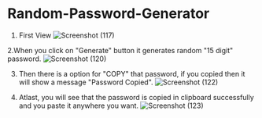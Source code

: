 # Random-Password-Generator


 1. First View
![Screenshot (117)](https://user-images.githubusercontent.com/90818051/169352125-10dba2df-8af0-411a-aaac-a5a48f95ae26.png)


 2.When you click on "Generate" button it generates random "15 digit" password.
![Screenshot (120)](https://user-images.githubusercontent.com/90818051/169352145-e1a2155b-ccf6-42c3-a481-b97ad4376348.png)


 3. Then there is a option for "COPY" that password, if you copied then it will show a message "Password Copied". 
![Screenshot (122)](https://user-images.githubusercontent.com/90818051/169352157-042833c0-9502-4667-97c2-b09ef6912ed1.png)


 4. Atlast, you will see that the password is copied in clipboard successfully and you paste it anywhere you want.
![Screenshot (123)](https://user-images.githubusercontent.com/90818051/169352162-7dbf4145-4072-4f17-a225-375b0cb8a9a4.png)
